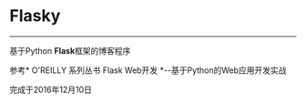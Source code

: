 # Flasky

------

基于Python **Flask**框架的博客程序

参考* O'REILLY 系列丛书 Flask Web开发 *--基于Python的Web应用开发实战

完成于2016年12月10日